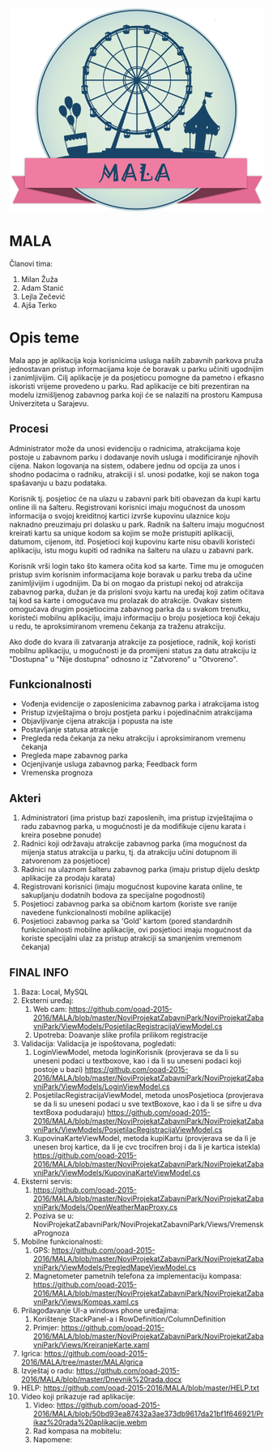 ﻿![alt tag](https://raw.githubusercontent.com/ooad-2015-2016/MALA/master/logo.png)

# MALA 

Članovi tima: 
1. Milan Žuža
2. Adam Stanić
3. Lejla Zečević
4. Ajša Terko

# **Opis teme**

Mala app je aplikacija koja korisnicima usluga naših zabavnih parkova pruža jednostavan pristup informacijama koje će boravak u parku učiniti ugodnijim i zanimljivijim. Cilj aplikacije je da posjetiocu pomogne da pametno i efkasno iskoristi vrijeme provedeno u parku.
Rad aplikacije ce biti prezentiran na modelu izmišljenog zabavnog parka koji će se nalaziti na prostoru Kampusa Univerziteta u Sarajevu.


## **Procesi**

Administrator može da unosi evidenciju o radnicima, atrakcijama koje postoje u zabavnom parku i dodavanje novih usluga i modificiranje njhovih cijena. Nakon logovanja na sistem, odabere jednu od opcija za unos i shodno podacima o radniku, atrakciji i sl. unosi podatke, koji se nakon toga spašavanju u bazu podataka.

Korisnik tj. posjetioc će na ulazu u zabavni park biti obavezan da kupi kartu online ili na šalteru. Registrovani korisnici imaju mogućnost da unosom informacija o svojoj kreiditnoj kartici izvrše kupovinu ulaznice koju naknadno preuzimaju pri dolasku u park. Radnik na šalteru imaju mogućnost kreirati kartu sa unique kodom sa kojim se može pristupiti aplikaciji, datumom, cijenom, itd. Posjetioci koji kupovinu karte nisu obavili koristeći aplikaciju, istu mogu kupiti od radnika na šalteru na ulazu u zabavni park. 

Korisnik vrši login tako što kamera očita kod sa karte. Time mu je omogućen pristup svim korisnim informacijama koje boravak u parku treba da učine zanimljivijim i ugodnijim. Da bi on mogao da pristupi nekoj od atrakcija zabavnog parka, dužan je da prisloni svoju kartu na uređaj koji zatim očitava taj kod sa karte i omogućava mu prolazak do atrakcije. Ovakav sistem omogućava drugim posjetiocima zabavnog parka da u svakom trenutku, koristeći mobilnu aplikaciju, imaju informaciju o broju posjetioca koji čekaju u redu, te aproksimiranom vremenu čekanja za traženu atrakciju. 

Ako dođe do kvara ili zatvaranja atrakcije za posjetioce, radnik, koji koristi mobilnu aplikaciju, u mogućnosti je da promijeni status za datu atrakciju iz "Dostupna" u "Nije dostupna" odnosno iz "Zatvoreno" u "Otvoreno".

## **Funkcionalnosti**

- Vođenja evidencije o zaposlenicima zabavnog parka i atrakcijama istog
- Pristup izvještajima o broju postjeta parku i pojedinačnim atrakcijama
- Objavljivanje cijena atrakcija i popusta na iste
- Postavljanje statusa atrakcije
- Pregleda reda čekanja za neku atrakciju i aproksimiranom vremenu čekanja
- Pregleda mape zabavnog parka
- Ocjenjivanje usluga zabavnog parka; Feedback form
- Vremenska prognoza 

## **Akteri**

1. Administratori (ima pristup bazi zaposlenih, ima pristup izvještajima o radu zabavnog parka, u mogućnosti je da modifikuje cijenu karata i kreira posebne ponude)
2. Radnici koji održavaju atrakcije zabavnog parka (ima mogućnost da mijenja status atrakcija u parku, tj. da atrakciju učini dotupnom ili zatvorenom za posjetioce)
3. Radnici na ulaznom šalteru zabavnog parka (imaju pristup dijelu desktp aplikacije za prodaju karata)
4. Registrovani korisnici (imaju mogućnost kupovine karata online, te sakupljanju dodatnih bodova za specijalne pogodnosti)
5. Posjetioci zabavnog parka sa običnom kartom (koriste sve ranije navedene funkcionalnosti mobilne aplikacije)
6. Posjetioci zabavnog parka sa 'Gold' kartom (pored standardnih funkcionalnosti mobilne aplikacije, ovi posjetioci imaju mogućnost da koriste specijalni ulaz za pristup atrakciji sa smanjenim vremenom čekanja)

## **FINAL INFO**

1. Baza: Local, MySQL
2. Eksterni uređaj:
	1. Web cam: https://github.com/ooad-2015-2016/MALA/blob/master/NoviProjekatZabavniPark/NoviProjekatZabavniPark/ViewModels/PosjetilacRegistracijaViewModel.cs
	2. Upotreba: Doavanje slike profila prilikom registracije 
3. Validacija: Validacija je ispoštovana, pogledati:
	1. LoginViewModel, metoda loginKorisnik (provjerava se da li su uneseni podaci u textboxove, kao i da li su uneseni podaci koji postoje u bazi) 
           https://github.com/ooad-2015-2016/MALA/blob/master/NoviProjekatZabavniPark/NoviProjekatZabavniPark/ViewModels/LoginViewModel.cs
	2. PosjetilacRegistracijaViewModel, metoda unosPosjetioca (provjerava se da li su uneseni podaci u sve textBoxove, kao i da li se sifre u dva textBoxa podudaraju) 
           https://github.com/ooad-2015-2016/MALA/blob/master/NoviProjekatZabavniPark/NoviProjekatZabavniPark/ViewModels/PosjetilacRegistracijaViewModel.cs
	3. KupovinaKarteViewModel, metoda kupiKartu (provjerava se da li je unesen broj kartice, da li je cvc trocifren broj i da li je kartica istekla) 
           https://github.com/ooad-2015-2016/MALA/blob/master/NoviProjekatZabavniPark/NoviProjekatZabavniPark/ViewModels/KupovinaKarteViewModel.cs
4. Eksterni servis: 
	1. https://github.com/ooad-2015-2016/MALA/blob/master/NoviProjekatZabavniPark/NoviProjekatZabavniPark/Models/OpenWeatherMapProxy.cs
	2. Poziva se u: NoviProjekatZabavniPark/NoviProjekatZabavniPark/Views/VremenskaPrognoza
5. Mobilne funkcionalnosti:
	1. GPS: https://github.com/ooad-2015-2016/MALA/blob/master/NoviProjekatZabavniPark/NoviProjekatZabavniPark/ViewModels/PregledMapeViewModel.cs
	2. Magnetometer pametnih telefona za implementaciju kompasa: https://github.com/ooad-2015-2016/MALA/blob/master/NoviProjekatZabavniPark/NoviProjekatZabavniPark/Views/Kompas.xaml.cs
6. Prilagođavanje UI-a windows phone uređajima: 
	1. Korištenje StackPanel-a i RowDefinition/ColumnDefinition
	2. Primjer: https://github.com/ooad-2015-2016/MALA/blob/master/NoviProjekatZabavniPark/NoviProjekatZabavniPark/Views/KreiranjeKarte.xaml
7. Igrica: https://github.com/ooad-2015-2016/MALA/tree/master/MALAIgrica
8. Izvještaj o radu: https://github.com/ooad-2015-2016/MALA/blob/master/Dnevnik%20rada.docx
9. HELP: https://github.com/ooad-2015-2016/MALA/blob/master/HELP.txt
10. Video koji prikazuje rad aplikacije:
	1. Video: https://github.com/ooad-2015-2016/MALA/blob/50bd93ea87432a3ae373db9617da21bf1f646921/Prikaz%20rada%20aplikacije.webm
	2. Rad kompasa na mobitelu:
	3. Napomene: 



